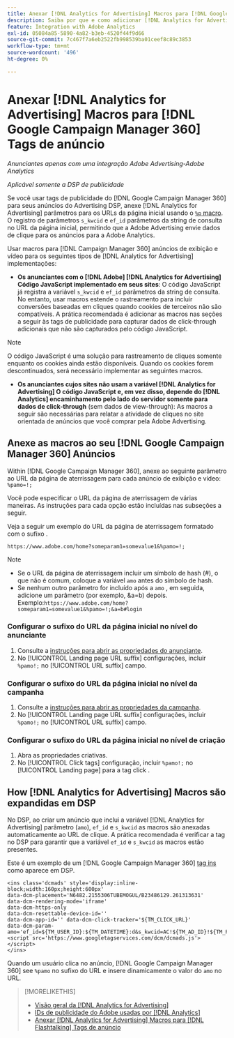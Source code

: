 ```yaml
---
title: Anexar [!DNL Analytics for Advertising] Macros para [!DNL Google Campaign Manager 360] Tags de anúncio
description: Saiba por que e como adicionar [!DNL Analytics for Advertising] macros para seu [!DNL Google Campaign Manager 360] tags de publicidade
feature: Integration with Adobe Analytics
exl-id: 05084a85-5890-4a82-b3eb-4520f44f9d66
source-git-commit: 7c467f7a6eb2522fb998539ba01ceef8c89c3853
workflow-type: tm+mt
source-wordcount: '496'
ht-degree: 0%

---
```


# Anexar [!DNL Analytics for Advertising] Macros para [!DNL Google Campaign Manager 360] Tags de anúncio

*Anunciantes apenas com uma integração Adobe Advertising-Adobe Analytics*

*Aplicável somente a DSP de publicidade*

Se você usar tags de publicidade do [!DNL Google Campaign Manager 360] para seus anúncios do Advertising DSP, anexe [!DNL Analytics for Advertising] parâmetros para os URLs da página inicial usando o [`%p` macro](https://support.google.com/campaignmanager/table/6096962). O registro de parâmetros `s_kwcid` e `ef_id` parâmetros da string de consulta no URL da página inicial, permitindo que a Adobe Advertising envie dados de clique para os anúncios para a Adobe Analytics.

Usar macros para [!DNL Campaign Manager 360] anúncios de exibição e vídeo para os seguintes tipos de [!DNL Analytics for Advertising] implementações:

* **Os anunciantes com o [!DNL Adobe] [!DNL Analytics for Advertising] Código JavaScript implementado em seus sites**: O código JavaScript já registra a variável `s_kwcid` e `ef_id` parâmetros da string de consulta. No entanto, usar macros estende o rastreamento para incluir conversões baseadas em cliques quando cookies de terceiros não são compatíveis. A prática recomendada é adicionar as macros nas seções a seguir às tags de publicidade para capturar dados de click-through adicionais que não são capturados pelo código JavaScript.

>[!NOTE]
>
>O código JavaScript é uma solução para rastreamento de cliques somente enquanto os cookies ainda estão disponíveis. Quando os cookies forem descontinuados, será necessário implementar as seguintes macros.

* **Os anunciantes cujos sites não usam a variável [!DNL Analytics for Advertising] O código JavaScript e, em vez disso, depende do [!DNL Analytics] encaminhamento pelo lado do servidor somente para dados de click-through** (sem dados de view-through): As macros a seguir são necessárias para relatar a atividade de cliques no site orientada de anúncios que você comprar pela Adobe Advertising.

## Anexe as macros ao seu [!DNL Google Campaign Manager 360] Anúncios

Within [!DNL Google Campaign Manager 360], anexe ao seguinte parâmetro ao URL da página de aterrissagem para cada anúncio de exibição e vídeo: `%pamo=!;`

Você pode especificar o URL da página de aterrissagem de várias maneiras. As instruções para cada opção estão incluídas nas subseções a seguir.

Veja a seguir um exemplo do URL da página de aterrissagem formatado com o sufixo .

```
https://www.adobe.com/home?someparam1=somevalue1&%pamo=!;
```

>[!NOTE]
>
>
>* Se o URL da página de aterrissagem incluir um símbolo de hash (#), o que não é comum, coloque a variável `amo` antes do símbolo de hash.
>* Se nenhum outro parâmetro for incluído após a `amo` , em seguida, adicione um parâmetro (por exemplo, &amp;a=b) depois. Exemplo:`https://www.adobe.com/home?someparam1=somevalue1&%pamo=!;&a=b#login`


### Configurar o sufixo do URL da página inicial no nível do anunciante

1. Consulte a [instruções para abrir as propriedades do anunciante](https://support.google.com/campaignmanager/answer/2829344).
1. No [!UICONTROL Landing page URL suffix] configurações, incluir `%pamo!;` no [!UICONTROL URL suffix] campo.

### Configurar o sufixo do URL da página inicial no nível da campanha

1. Consulte a [instruções para abrir as propriedades da campanha](https://support.google.com/campaignmanager/answer/2838056#set).
1. No [!UICONTROL Landing page URL suffix] configurações, incluir `%pamo!;` no [!UICONTROL URL suffix] campo.

### Configurar o sufixo do URL da página inicial no nível de criação

1. Abra as propriedades criativas.
1. No [!UICONTROL Click tags] configuração, incluir `%pamo!;` no [!UICONTROL Landing page] para a tag click .

## How [!DNL Analytics for Advertising] Macros são expandidas em DSP

No DSP, ao criar um anúncio que inclui a variável [!DNL Analytics for Advertising] parâmetro (`amo`), `ef_id` e `s_kwcid` as macros são anexadas automaticamente ao URL de clique. A prática recomendada é verificar a tag no DSP para garantir que a variável `ef_id` e `s_kwcid` as macros estão presentes.

Este é um exemplo de um [!DNL Google Campaign Manager 360] [tag ins](https://support.google.com/campaignmanager/answer/6080468) como aparece em DSP.

```
<ins class='dcmads' style='display:inline-block;width:160px;height:600px'
data-dcm-placement='N6482.2155306TUBEMOGUL/B23486129.261313631'
data-dcm-rendering-mode='iframe'
data-dcm-https-only
data-dcm-resettable-device-id=''
data-dcm-app-id='' data-dcm-click-tracker='${TM_CLICK_URL}'
data-dcm-param-amo='ef_id=${TM_USER_ID}:${TM_DATETIME}:d&s_kwcid=AC!${TM_AD_ID}!${TM_PLACEMENT_ID}'>
<script src='https://www.googletagservices.com/dcm/dcmads.js'></script>
</ins>
```

Quando um usuário clica no anúncio, [!DNL Google Campaign Manager 360] see `%pamo` no sufixo do URL e insere dinamicamente o valor do `amo` no URL.

>[!MORELIKETHIS]
>
>* [Visão geral da [!DNL Analytics for Advertising]](overview.md)
>* [IDs de publicidade do Adobe usadas por [!DNL Analytics]](/help/integrations/analytics/ids.md)
>* [Anexar [!DNL Analytics for Advertising] Macros para [!DNL Flashtalking] Tags de anúncio](macros-flashtalking.md)

